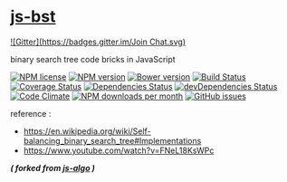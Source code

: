 [js-bst](http://aureooms.github.io/js-bst)
====
[![Gitter](https://badges.gitter.im/Join Chat.svg)](https://gitter.im/aureooms/js-bst?utm_source=badge&utm_medium=badge&utm_campaign=pr-badge&utm_content=badge)

binary search tree code bricks in JavaScript

[![NPM license](http://img.shields.io/npm/l/aureooms-js-bst.svg?style=flat)](https://raw.githubusercontent.com/aureooms/js-bst/master/LICENSE)
[![NPM version](http://img.shields.io/npm/v/aureooms-js-bst.svg?style=flat)](https://www.npmjs.org/package/aureooms-js-bst)
[![Bower version](http://img.shields.io/bower/v/aureooms-js-bst.svg?style=flat)](http://bower.io/search/?q=aureooms-js-bst)
[![Build Status](http://img.shields.io/travis/aureooms/js-bst.svg?style=flat)](https://travis-ci.org/aureooms/js-bst)
[![Coverage Status](http://img.shields.io/coveralls/aureooms/js-bst.svg?style=flat)](https://coveralls.io/r/aureooms/js-bst)
[![Dependencies Status](http://img.shields.io/david/aureooms/js-bst.svg?style=flat)](https://david-dm.org/aureooms/js-bst#info=dependencies)
[![devDependencies Status](http://img.shields.io/david/dev/aureooms/js-bst.svg?style=flat)](https://david-dm.org/aureooms/js-bst#info=devDependencies)
[![Code Climate](http://img.shields.io/codeclimate/github/aureooms/js-bst.svg?style=flat)](https://codeclimate.com/github/aureooms/js-bst)
[![NPM downloads per month](http://img.shields.io/npm/dm/aureooms-js-bst.svg?style=flat)](https://www.npmjs.org/package/aureooms-js-bst)
[![GitHub issues](http://img.shields.io/github/issues/aureooms/js-bst.svg?style=flat)](https://github.com/aureooms/js-bst/issues)

reference :

  - https://en.wikipedia.org/wiki/Self-balancing_binary_search_tree#Implementations
  - https://www.youtube.com/watch?v=FNeL18KsWPc

***( forked from [js-algo](https://github.com/aureooms/js-algo) )***

